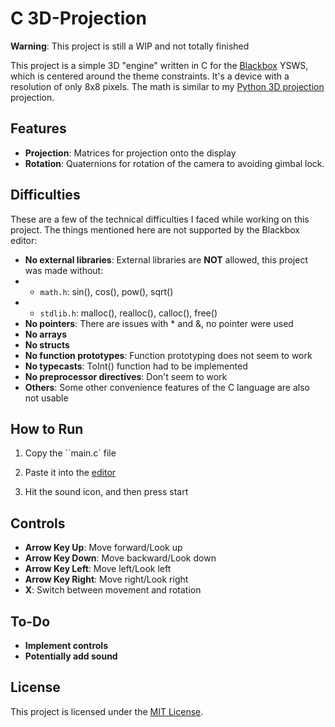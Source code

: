 # C 3D-Projection

**Warning**: This project is still a WIP and not totally finished

This project is a simple 3D "engine" written in C for the [Blackbox](https://blackbox.hackclub.com) YSWS, which is centered around the theme constraints. It's a device with a resolution of only 8x8 pixels. The math is similar to my [Python 3D projection](https://github.com/Illuminum2/pygame-3d-projection) projection. 

## Features

- **Projection**: Matrices for projection onto the display
- **Rotation**: Quaternions for rotation of the camera to avoiding gimbal lock.

## Difficulties

These are a few of the technical difficulties I faced while working on this project. The things mentioned here are not supported by the Blackbox editor:

- **No external libraries**: External libraries are **NOT** allowed, this project was made without:
- - `math.h`: sin(), cos(), pow(), sqrt()
- - `stdlib.h`: malloc(), realloc(), calloc(), free()
- **No pointers**: There are issues with * and &, no pointer were used
- **No arrays**
- **No structs**
- **No function prototypes**: Function prototyping does not seem to work
- **No typecasts**: ToInt() function had to be implemented
- **No preprocessor directives**: Don't seem to work
- **Others**: Some other convenience features of the C language are also not usable

## How to Run

1. Copy the ``main.c` file

2. Paste it into the [editor](https://blackbox.hackclub.com/editor/)

3. Hit the sound icon, and then press start

## Controls

- **Arrow Key Up**: Move forward/Look up
- **Arrow Key Down**: Move backward/Look down
- **Arrow Key Left**: Move left/Look left
- **Arrow Key Right**: Move right/Look right
- **X**: Switch between movement and rotation

## To-Do

- **Implement controls**
- **Potentially add sound**

## License

This project is licensed under the [MIT License](LICENSE.md).